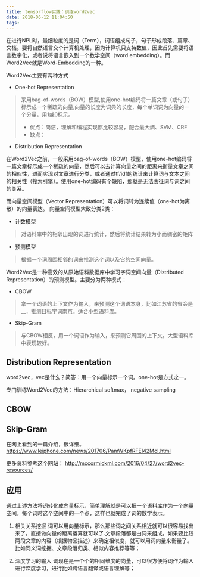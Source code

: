 ```yaml
---
title: tensorflow实践：训练word2vec
date: 2018-06-12 11:04:50
tags:
---
```


在进行NPL时，最细粒度的是词（Term），词语组成句子，句子形成段落、篇章、文档。要将自然语言交个计算机处理，因为计算机只支持数值，因此首先需要将语言数字化，或者说将语言嵌入到一个数学空间（word embedding）。而Word2Vec就是Word-Embedding的一种。

Word2Vec主要有两种方式
+ One-hot Representation
> 采用bag-of-words（BOW）模型,使用one-hot编码将一篇文章（或句子）标示成一个稀疏的向量,向量的长度为词典的长度，每个单词词为向量的一个分量，用1或0标示。
> + 优点：简洁，理解和编程实现都比较容易，配合最大熵、SVM、CRF
> + 缺点： 
+ Distribution Representation

在Word2Vec之前，一般采用bag-of-words（BOW）模型，使用one-hot编码将一篇文章标示成一个稀疏的向量，然后可以去计算向量之间的距离来衡量文章之间的相似性，进而实现对文章进行分类，或者通过tf/idf的统计来计算词与文本之间的相关性（搜索引擎）。使用one-hot编码有个缺陷，那就是无法表征词与词之间的关系。

而向量空间模型（Vector Representation）可以将词转为连续值（one-hot为离散）的向量表达。
向量空间模型大致分类2类：

+ 计数模型
> 对语料库中的相邻出现的词进行统计，然后将统计结果转为小而稠密的矩阵
+ 预测模型
> 根据一个词周围相邻的词来推测这个词以及它的空间向量。

Word2Vec是一种高效的从原始语料数据库中学习字词空间向量（Distributed Representation）的预测模型。主要分为两种模式：
+ CBOW
> 拿一个词语的上下文作为输入，来预测这个词语本身，比如江苏省的省会是__，推测目标字词南京。适合小型语料库。
+ Skip-Gram
> 与CBOW相反，用一个词语作为输入，来预测它周围的上下文。大型语料库中表现较好。

## Distribution Representation
word2vec，vec是什么？简答：用一个向量标示一个词。one-hot是方式之一。

专门训练Word2Vec的方法：Hierarchical softmax， negative sampling

## CBOW



## Skip-Gram
在网上看到的一篇介绍，很详细。https://www.leiphone.com/news/201706/PamWKpfRFEI42McI.html

更多资料参考这个网站：
http://mccormickml.com/2016/04/27/word2vec-resources/

## 应用
通过上述方法将词转化成向量标示，简单理解就是可以把一个语料库作为一个向量空间，每个词时这个空间中的一个点，这样也就完成了词的数学表示。
1. 相关关系挖掘
  词可以用向量标示，那么那些词之间关系相近就可以很容易找出来了，直接做向量的距离运算就可以了.文章段落都是由词来组成，如果要比较两段文章的内容（根据物品描述）来确定相似度，就可以用词向量来衡量了。比如同义词挖掘、文章段落归类、相似内容推荐等等；
  
2. 深度学习的输入
词现在是一个个的相同维度的向量，可以很方便将词作为输入进行深度学习，进行比如跨语言翻译或语言理解等；
   
   